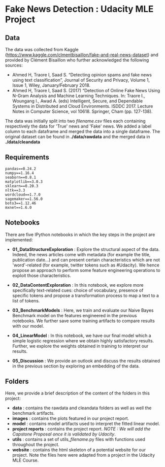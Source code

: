 Fake News Detection : Udacity MLE Project
===============================================================

Data
----


The data was collected from Kaggle (https://www.kaggle.com/clmentbisaillon/fake-and-real-news-dataset) and provided by Clément Bisaillon who further acknowledged the following sources:
* Ahmed H, Traore I, Saad S. “Detecting opinion spams and fake news using text classification”, Journal of Security and Privacy, Volume 1, Issue 1, Wiley, January/February 2018.
* Ahmed H, Traore I, Saad S. (2017) “Detection of Online Fake News Using N-Gram Analysis and Machine Learning Techniques. In: Traore I., Woungang I., Awad A. (eds) Intelligent, Secure, and Dependable Systems in Distributed and Cloud Environments. ISDDC 2017. Lecture Notes in Computer Science, vol 10618. Springer, Cham (pp. 127-138).

The data was initially split into two *filename.csv* files each containing respectively the data for 'True' news and 'Fake' news. We added a label column to each dataframe and merged the data into a single dataframe. The original dataset can be found in **./data/rawdata** and the merged data in **./data/cleandata**

Requirements
------------

```text
pandas==0.24.2
numpy==1.16.4
seaborn==0.8.1
matplotlib==3.0.3
sklearn==0.20.3
nltk==3.3
wordcloud==1.7.0
sagemaker==1.56.0
boto3==1.12.46
mxnet==1.6.0
```

Notebooks
---------

There are five IPython notebooks in which the key steps in the project are implemented:

* **01_DataStructureExploration** : Explore the structural aspect of the data. Indeed, the news articles come with metadata (for example the title, publication date...) and can present certain characteristics which are not 'word'-related (for example, twitter tokens such as #Udacity). We hence propose an approach to perform some feature engineering operations to exploit those characteristics. 

* **02_DataContentExploration** : In this notebook, we explore more specifically text-related cues: choice of vocabulary, presence of specific tokens and propose a transformation process to map a text to a list of tokens.

* **03_BenchmarkModels** : Here, we train and evaluate our Naive Bayes Benchmark model on the features engineered in the previous notebooks. We further save some training artifacts to compare results with our model.

* **04_LinearModel** : In this notebook, we have our final model which a simple logistic regression where we obtain highly satisfactory results. Further, we explore the weights obtained in training to interpret our results.

* **05_Discussion** : We provide an outlook and discuss the results obtained in the previous section by exploring an embedding of the data.

Folders
-------

Here, we provide a brief description of the content of the folders in this project:

* **data** : contains the rawdata and cleandata folders as well as well the benchmark artifacts.
* **images** : contains the plots featured in our project report.
* **model** : contains model artifacts used to interpret the fitted linear model.
* **project reports** : contains the project report. *NOTE : We will add the Capstone Proposal once it is validated by Udacity*.
* **utils** : contains a set of utils_*filename*.py files with functions used throughout the project.
* **website** : contains the html skeleton of a potential website for our project. Note the files here were adapted from a project in the Udacity MLE Course.

